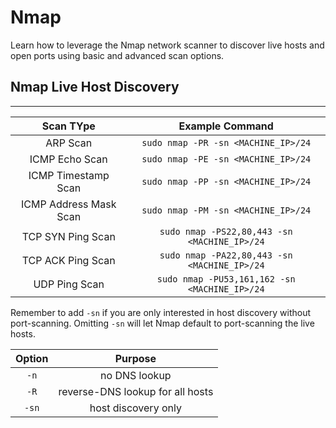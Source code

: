# Nmap

Learn how to leverage the Nmap network scanner to discover live hosts and open ports using basic and advanced scan options.

## Nmap Live Host Discovery

---

| Scan TYpe | Example Command |
| :----: | :-----: |
| ARP Scan  | `sudo nmap -PR -sn <MACHINE_IP>/24` |
| ICMP Echo Scan | `sudo nmap -PE -sn <MACHINE_IP>/24` |
| ICMP Timestamp Scan | `sudo nmap -PP -sn <MACHINE_IP>/24` |
| ICMP Address Mask Scan | `sudo nmap -PM -sn <MACHINE_IP>/24` |
| TCP SYN Ping Scan | `sudo nmap -PS22,80,443 -sn <MACHINE_IP>/24` |
| TCP ACK Ping Scan | `sudo nmap -PA22,80,443 -sn <MACHINE_IP>/24` |
| UDP Ping Scan | `sudo nmap -PU53,161,162 -sn <MACHINE_IP>/24` |

Remember to add `-sn` if you are only interested in host discovery without port-scanning. Omitting `-sn` will let Nmap default to port-scanning the live hosts.

| Option | Purpose |
| :----: | :----: |
| `-n` | no DNS lookup |
| `-R` | reverse-DNS lookup for all hosts |
| `-sn` | host discovery only |

